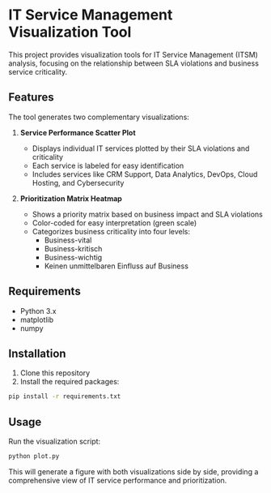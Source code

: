 # IT Service Management Visualization Tool

This project provides visualization tools for IT Service Management (ITSM) analysis, focusing on the relationship between SLA violations and business service criticality.

## Features

The tool generates two complementary visualizations:

1. **Service Performance Scatter Plot**
   - Displays individual IT services plotted by their SLA violations and criticality
   - Each service is labeled for easy identification
   - Includes services like CRM Support, Data Analytics, DevOps, Cloud Hosting, and Cybersecurity

2. **Prioritization Matrix Heatmap**
   - Shows a priority matrix based on business impact and SLA violations
   - Color-coded for easy interpretation (green scale)
   - Categorizes business criticality into four levels:
     - Business-vital
     - Business-kritisch
     - Business-wichtig
     - Keinen unmittelbaren Einfluss auf Business

## Requirements

- Python 3.x
- matplotlib
- numpy

## Installation

1. Clone this repository
2. Install the required packages:
```bash
pip install -r requirements.txt
```

## Usage

Run the visualization script:
```bash
python plot.py
```

This will generate a figure with both visualizations side by side, providing a comprehensive view of IT service performance and prioritization.
